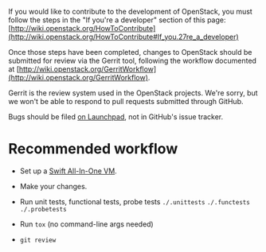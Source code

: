 If you would like to contribute to the development of OpenStack,
you must follow the steps in the "If you're a developer"
section of this page: [http://wiki.openstack.org/HowToContribute](http://wiki.openstack.org/HowToContribute#If_you.27re_a_developer)

Once those steps have been completed, changes to OpenStack
should be submitted for review via the Gerrit tool, following
the workflow documented at [http://wiki.openstack.org/GerritWorkflow](http://wiki.openstack.org/GerritWorkflow).

Gerrit is the review system used in the OpenStack projects.  We're sorry, but
we won't be able to respond to pull requests submitted through GitHub.

Bugs should be filed [on Launchpad](https://bugs.launchpad.net/swift),
not in GitHub's issue tracker.

Recommended workflow
====================

 * Set up a [Swift All-In-One VM](http://docs.openstack.org/developer/swift/development_saio.html).

 * Make your changes.

 * Run unit tests, functional tests, probe tests
   ``./.unittests``
   ``./.functests``
   ``./.probetests``

 * Run ``tox`` (no command-line args needed)

 * ``git review``
